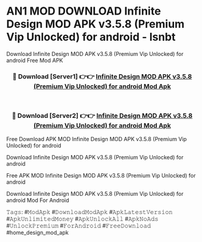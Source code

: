 # AN1 MOD DOWNLOAD Infinite Design MOD APK v3.5.8 (Premium Vip Unlocked) for android - lsnbt
Download Infinite Design MOD APK v3.5.8 (Premium Vip Unlocked) for android Free Mod APK

<div align="center">
<h3>🔴 Download [Server1] 👉👉 <a href="https://apk-comot.site?title=Infinite_Design_MOD_APK_v3.5.8_(Premium_Vip_Unlocked)_for_android">Infinite Design MOD APK v3.5.8 (Premium Vip Unlocked) for android Mod Apk</a></h3><br>

<h3>🔴 Download [Server2] 👉👉 <a href="https://apk-comot.site?title=Infinite_Design_MOD_APK_v3.5.8_(Premium_Vip_Unlocked)_for_android">Infinite Design MOD APK v3.5.8 (Premium Vip Unlocked) for android Mod Apk</a></h3>
</div>


Free Download APK MOD Infinite Design MOD APK v3.5.8 (Premium Vip Unlocked) for android

Download Infinite Design MOD APK v3.5.8 (Premium Vip Unlocked) for android 

Free APK MOD Infinite Design MOD APK v3.5.8 (Premium Vip Unlocked) for android 

Download Infinite Design MOD APK v3.5.8 (Premium Vip Unlocked) for android Mod For Android

𝚃𝚊𝚐𝚜: #𝙼𝚘𝚍𝙰𝚙𝚔 #𝙳𝚘𝚠𝚗𝚕𝚘𝚊𝚍𝙼𝚘𝚍𝙰𝚙𝚔 #𝙰𝚙𝚔𝙻𝚊𝚝𝚎𝚜𝚝𝚅𝚎𝚛𝚜𝚒𝚘𝚗 #𝙰𝚙𝚔𝚄𝚗𝚕𝚒𝚖𝚒𝚝𝚎𝚍𝙼𝚘𝚗𝚎𝚢 #𝙰𝚙𝚔𝚄𝚗𝚕𝚘𝚌𝚔𝙰𝚕𝚕 #𝙰𝚙𝚔𝙽𝚘𝙰𝚍𝚜 #𝚄𝚗𝚕𝚘𝚌𝚔𝙿𝚛𝚎𝚖𝚒𝚞𝚖 #𝙵𝚘𝚛𝙰𝚗𝚍𝚛𝚘𝚒𝚍 #𝙵𝚛𝚎𝚎𝙳𝚘𝚠𝚗𝚕𝚘𝚊𝚍 #home_design_mod_apk